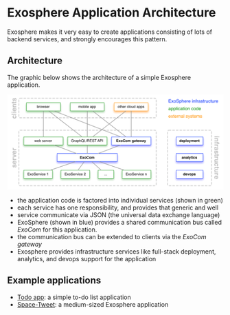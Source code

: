 # Exosphere Application Architecture

Exosphere makes it very easy to create
applications consisting of lots of backend services,
and strongly encourages this pattern.


## Architecture

The graphic below shows the architecture of a simple Exosphere application.

![architecture diagram](architecture.gif)

* the application code is factored into individual services
  (shown in green)
* each service has one responsibility, and provides that generic and well
* service communicate via JSON (the universal data exchange language)
* ExoSphere (shown in blue)
  provides a shared communication bus called _ExoCom_
  for this application.
* the communication bus can be extended to clients via the _ExoCom gateway_
* Exosphere provides infrastructure services
  like full-stack deployment, analytics, and devops support
  for the application


## Example applications

* [Todo app](): a simple to-do list application
* [Space-Tweet](https://github.com/Originate/exosphere--example-app--space-tweet):
  a medium-sized Exosphere application
